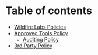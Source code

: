 # Table of contents

* [Wildfire Labs Policies](README.md)
* [Approved Tools Policy](approved-tools-policy/README.md)
  * [Auditing Policy](approved-tools-policy/auditing-policy.md)
* [3rd Party Policy](3rd-policy-policy.md)

